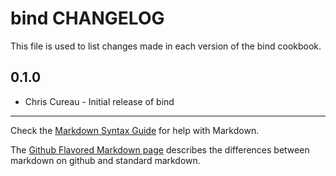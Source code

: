 bind CHANGELOG
=================

This file is used to list changes made in each version of the bind cookbook.

0.1.0
-----
- Chris Cureau - Initial release of bind

- - -
Check the [Markdown Syntax Guide](http://daringfireball.net/projects/markdown/syntax) for help with Markdown.

The [Github Flavored Markdown page](http://github.github.com/github-flavored-markdown/) describes the differences between markdown on github and standard markdown.
